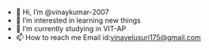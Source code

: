 - 👋 Hi, I’m @vinaykumar-2007
- 👀 I’m interested in learning new things
- 🌱 I’m currently studying in VIT-AP
- 📫 How to reach me Email id:vinayelusuri175@gmail.com


<!---
vinaykumar-2007/vinaykumar-2007 is a ✨ special ✨ repository because its `README.md` (this file) appears on your GitHub profile.
You can click the Preview link to take a look at your changes.
--->
